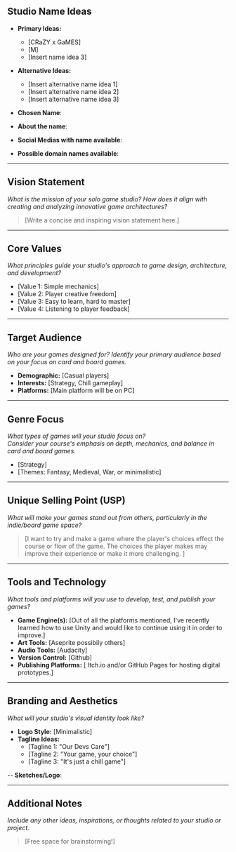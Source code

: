 ## Studio Name Ideas
- **Primary Ideas:**
  - [CRaZY x GaMES]
  - [M]
  - [Insert name idea 3]
- **Alternative Ideas:**
  - [Insert alternative name idea 1]
  - [Insert alternative name idea 2]
  - [Insert alternative name idea 3]

- **Chosen Name**:
- **About the name**:
- **Social Medias with name available**:
- **Possible domain names available**:

---

## Vision Statement
*What is the mission of your solo game studio? How does it align with creating and analyzing innovative game architectures?*

> [Write a concise and inspiring vision statement here.]

---

## Core Values
*What principles guide your studio's approach to game design, architecture, and development?*

- [Value 1: Simple mechanics]
- [Value 2: Player creative freedom]
- [Value 3: Easy to learn, hard to master]
- [Value 4: Listening to player feedback]

---

## Target Audience
*Who are your games designed for? Identify your primary audience based on your focus on card and board games.*

- **Demographic:** [Casual players]
- **Interests:** [Strategy, Chill gameplay]
- **Platforms:** [Main platform will be on PC]

---

## Genre Focus
*What types of games will your studio focus on?*  
*Consider your course's emphasis on depth, mechanics, and balance in card and board games.*

- [Strategy]
- [Themes: Fantasy, Medieval, War, or minimalistic]

---

## Unique Selling Point (USP)
*What will make your games stand out from others, particularly in the indie/board game space?*

> [I want to try and make a game where the player's choices effect the course or flow of the game. The choices the player makes may improve their experience or make it more challenging. ]

---

## Tools and Technology
*What tools and platforms will you use to develop, test, and publish your games?*

- **Game Engine(s):** [Out of all the platforms mentioned, I've recently learned how to use Unity and would like to continue using it in order to improve.]
- **Art Tools:** [Aseprite possibily others]
- **Audio Tools:** [Audacity]
- **Version Control:** [Github]
- **Publishing Platforms:** [ Itch.io and/or GitHub Pages for hosting digital prototypes.]

---

## Branding and Aesthetics
*What will your studio's visual identity look like?*

- **Logo Style:** [Minimalistic]
- **Tagline Ideas:** 
  - [Tagline 1: "Our Devs Care"]
  - [Tagline 2: "Your game, your choice"]
  - [Tagline 3:  "It's just a chill game"]

-- **Sketches/Logo**:

---

## Additional Notes
*Include any other ideas, inspirations, or thoughts related to your studio or project.*

> [Free space for brainstorming!]
